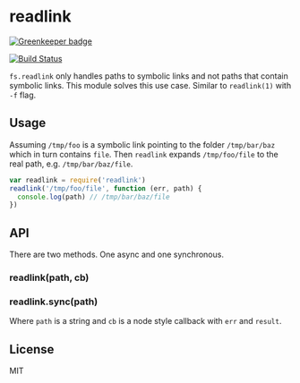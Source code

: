 # readlink

[![Greenkeeper badge](https://badges.greenkeeper.io/ralphtheninja/readlink.svg)](https://greenkeeper.io/)

[![Build Status](https://travis-ci.org/ralphtheninja/readlink.svg)](https://travis-ci.org/ralphtheninja/readlink)

`fs.readlink` only handles paths to symbolic links and not paths that contain symbolic links. This module solves this use case. Similar to `readlink(1)` with `-f` flag.

## Usage

Assuming `/tmp/foo` is a symbolic link pointing to the folder `/tmp/bar/baz` which in turn contains `file`. Then `readlink` expands `/tmp/foo/file` to the real path, e.g. `/tmp/bar/baz/file`.

```js
var readlink = require('readlink')
readlink('/tmp/foo/file', function (err, path) {
  console.log(path) // /tmp/bar/baz/file
})

```

## API

There are two methods. One async and one synchronous.

### readlink(path, cb)

### readlink.sync(path)

Where `path` is a string and `cb` is a node style callback with `err` and `result`.

## License
MIT